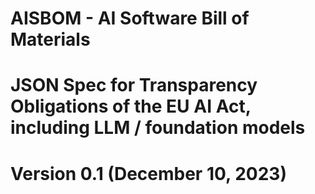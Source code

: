 # ##############################################################################################
# AISBOM - AI Software Bill of Materials
# JSON Spec for Transparency Obligations of the EU AI Act, including LLM / foundation models
# Version 0.1 (December 10, 2023)
# ##############################################################################################
